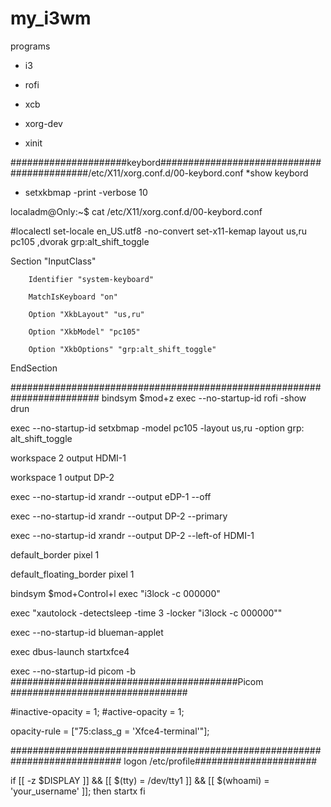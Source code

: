 # my_i3wm
programs

- i3
  
- rofi
  
- xcb
  
- xorg-dev
  
- xinit 


#####################keybord###########################################/etc/X11/xorg.conf.d/00-keybord.conf
*show keybord

- setxkbmap -print -verbose 10

localadm@Only:~$ cat /etc/X11/xorg.conf.d/00-keybord.conf

#localectl set-locale en_US.utf8 -no-convert set-x11-kemap layout us,ru  pc105 ,dvorak grp:alt_shift_toggle

Section "InputClass"

        Identifier "system-keyboard"
        
        MatchIsKeyboard "on"
        
        Option "XkbLayout" "us,ru"
        
        Option "XkbModel" "pc105"
        
        Option "XkbOptions" "grp:alt_shift_toggle"
        
EndSection

########################################################################
bindsym $mod+z exec --no-startup-id rofi -show drun

exec --no-startup-id setxbmap -model pc105 -layout us,ru -option grp: alt_shift_toggle

workspace 2 output HDMI-1

workspace 1 output DP-2

exec --no-startup-id xrandr --output eDP-1 --off

exec --no-startup-id xrandr --output DP-2 --primary

exec --no-startup-id xrandr --output DP-2 --left-of HDMI-1

default_border pixel 1

default_floating_border pixel 1

bindsym $mod+Control+l exec "i3lock -c 000000"

exec "xautolock -detectsleep -time 3 -locker \"i3lock -c 000000\""

exec --no-startup-id blueman-applet

exec dbus-launch  startxfce4

exec --no-startup-id picom -b
#########################################Picom ################################

#inactive-opacity = 1;
#active-opacity = 1;

opacity-rule = ["75:class_g = 'Xfce4-terminal'"];


############################################################################ logon /etc/profile######################

if [[ -z $DISPLAY ]] && [[ $(tty) = /dev/tty1 ]] && [[ $(whoami) = 'your_username' ]]; then
  startx
fi
